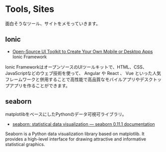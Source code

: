 # Tools, Sites

面白そうなツール、サイトをメモっていきます。

## Ionic

* [Open-Source UI Toolkit to Create Your Own Mobile or Desktop Apps](https://ionicframework.com/jp/docs/) Ionic Framework

Ionic FrameworkはオープンソースのUIツールキットで、HTML、CSS、JavaScriptなどのウェブ技術を使って、 Angular や React 、 Vue といった人気フレームワークと併用することで高性能で高品質なモバイルアプリやデスクトップアプリを作ることができます。

## seaborn

matplotlibをベースにしたPythonのデータ可視可ライブラリ。

* [seaborn: statistical data visualization — seaborn 0.11.1 documentation](https://seaborn.pydata.org/)

Seaborn is a Python data visualization library based on matplotlib. It provides a high-level interface for drawing attractive and informative statistical graphics.

